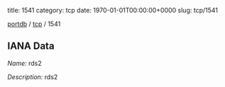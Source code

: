 title: 1541
category: tcp
date: 1970-01-01T00:00:00+0000
slug: tcp/1541

[portdb](/) / [tcp](/category/tcp.html) / 1541


## IANA Data

_Name:_ rds2

_Description:_ rds2

